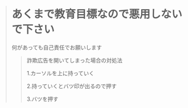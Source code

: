 ># あくまで教育目標なので悪用しないで下さい
>
>何があっても自己責任でお願いします
>
>
>
>> 詐欺広告を開いてしまった場合の対処法
>>
>>1.カーソルを上に持っていく
>>
>>2.持っていくとバツ印が出るので押す
>>
>>3.バツを押す

